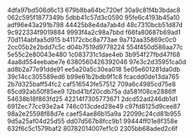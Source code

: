 4dfa97bd506d6c13
679b8ba64bc720ef
30a9c81f4b3bdac8
062c595f1877349b
5dbb41c57d3c0590
95fe6c4193b45a10
adf96e43a291b798
44425b8e4da7ab4d
48c7310bcb51d87d
9c922334f9019884
9993f4a2c98a7bbd
f66fa80687b69ad1
70d114abfaa5d915
b41172cbc8a773ae
9a712aa35869c0c0
2cc05b2e2bdd7c5c
d04b7519d9778224
554f450d586aa77c
5e55c2e80043e480
1c083731c1dae4eb
3b954f27fbd47f68
4aa8d554eebabe7e
6380560426392046
97e3c2d35951ca0d
ad8b2a77e91dde91
ee5a20a5c30ea018
5e05e601281da0db
39c14cc305589ed6
b99e61b2bdb9f1c8
fcacdd0de13da765
2b7d325baff54fc2
caf516543fe57512
709a6c4985cd75e8
65cd92ab50f85ee9
12bd41bf20cdb75a
da581f08ce2886ff
54638b18f863fd25
42214f7305773671
2dcd52ad246db1d1
6912ec77cc93e2a4
746c013cded28e49
c97fd8125d9cee87
98a2e25598f88d7e
caef54ae86b15a9a
22099c24cd81b955
9d5a25af04d25d55
dd07d567b8fcc9b1
99444ff01e8f358e
632f6c5c1579baf2
80782014007ef1c0
2305bb68aded2c6f
